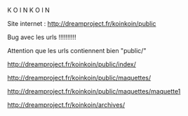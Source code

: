 K O I N K O I N


Site internet   : http://dreamproject.fr/koinkoin/public


Bug avec les urls !!!!!!!!!!


Attention que les urls contiennent bien "public/"


http://dreamproject.fr/koinkoin/public/index/


http://dreamproject.fr/koinkoin/public/maquettes/


http://dreamproject.fr/koinkoin/public/maquettes/maquette1


http://dreamproject.fr/koinkoin/archives/